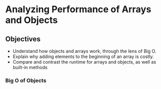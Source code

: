 # Analyzing Performance of Arrays and Objects

## Objectives
- Understand how objects and arrays work, through the lens of Big O.
- Explain why adding elements to the beginning of an array is costly.
- Compare and contrast the runtime for arrays and objects, as well as built-in methods

### Big O of Objects
